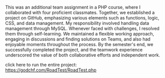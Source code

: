 
This was an additional team assignment in a PHP course, where I collaborated with four proficient classmates. Together, we established a project on GitHub, emphasizing various elements such as functions, logic, CSS, and data management. My responsibility involved handling data management through MySQL. Whenever faced with challenges, I resolved them through self-learning. We maintained a flexible working approach, engaging in discussions and finding solutions on Teams, and also had enjoyable moments throughout the process. By the semester's end, we successfully completed the project, and the teamwork experience underscored the value of both collaborative efforts and independent work.

click here to run the entire project:
https://godchf.com/RoadTest/RoadTest.php
